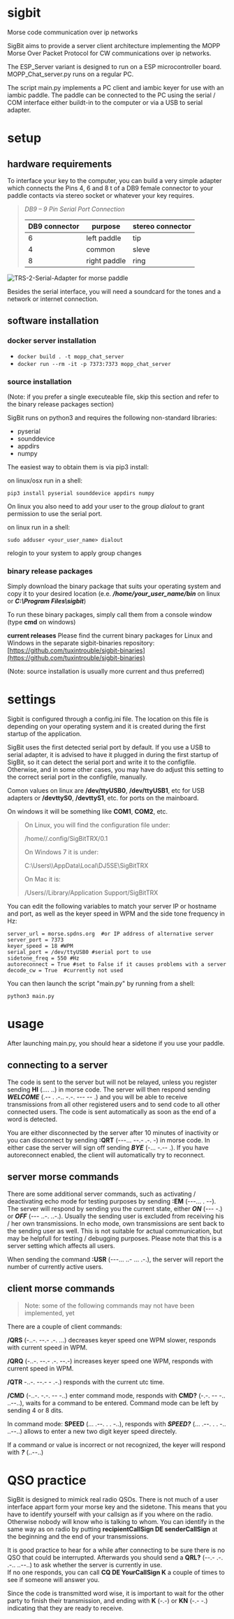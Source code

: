 # sigbit
Morse code communication over ip networks

SigBit aims to provide a server client architecture implementing the MOPP Morse Over Packet Protocol for CW communications over ip networks.

The ESP_Server variant is designed to run on a ESP microcontroller board.
MOPP_Chat_server.py runs on a regular PC.

The script main.py implements a PC client and iambic keyer for use with an iambic paddle. The paddle can be connected to the PC using the serial / COM interface either buildt-in to the computer or via a USB to serial adapter.


# setup

## hardware requirements

To interface your key to the computer, you can build a very simple adapter which connects the Pins 4, 6 and 8 t of a DB9 female connector to your paddle contacts via stereo socket or whatever your key requires.

>*DB9 – 9 Pin Serial Port Connection*
>
>| DB9 connector | purpose      | stereo connector |
>|---------------|--------------|------------------|
>| 6             | left paddle  | tip              |
>| 4             | common       | sleve            |
>| 8             | right paddle | ring             |


![TRS-2-Serial-Adapter for morse paddle](/img/paddle_adapter.png)


Besides the serial interface, you will need a soundcard for the tones and a network or internet connection.

## software installation

### docker server installation
+ `docker build . -t mopp_chat_server`
+ `docker run --rm -it -p 7373:7373 mopp_chat_server`

### source installation

(Note: if you prefer a single executeable file, skip this section and refer to the binary release packages section) 

SigBit runs on python3 and requires the following non-standard libraries:

- pyserial
- sounddevice
- appdirs
- numpy

The easiest way to obtain them is via pip3 install:

on linux/osx run in a shell: 
	
	pip3 install pyserial sounddevice appdirs numpy


On linux you also need to add your user to the group _dialout_ to grant permission to use the serial port.

on linux run in a shell: 

	sudo adduser <your_user_name> dialout

relogin to your system to apply group changes


### binary release packages

Simply download the binary package that suits your operating system and copy it to your desired location (e.e. ***/home/your_user_name/bin*** on linux or ***C:\Program Files\sigbit***)   

To run these binary packages, simply call them from a console window (type **cmd** on windows)

**current releases**
Please find the current binary packages for Linux and Windows in the separate sigbit-binaries repository:
[https://github.com/tuxintrouble/sigbit-binaries](https://github.com/tuxintrouble/sigbit-binaries)

(Note: source installation is usually more current and thus preferred)
    

# settings

Sigbit is configured through a config.ini file. The location on this file is depending on your operating system and it is created during the first startup of the application. 

SigBit uses the first detected serial port by default. If you use a USB to serial adapter, it is advised to have it plugged in during the first startup of SigBit, so it can detect the serial port and write it to the configfile. Otherwise, and in some other cases, you may have do adjust this setting to the correct serial port in the configfile, manually.

Comon values on linux are **/dev/ttyUSB0**, **/dev/ttyUSB1**, etc for USB adapters or **/devttyS0**, **/devttyS1**, etc. for ports on the mainboard.  

On windows it will be something like **COM1**, **COM2**, etc.
 

>
>On Linux, you will find the configuration file under: 
>
>	/home/<username>/.config/SigBitTRX/0.1  
>
>On Windows 7 it is under: 
>
>	C:\\Users\\<username>\\AppData\\Local\\DJ5SE\\SigBitTRX  
>
>On Mac it is:  
>
>	/Users/<username>/Library/Application Support/SigBitTRX  
>
  
You can edit the following variables to match your server IP or hostname and port, as well as the keyer speed in WPM and the side tone frequency in Hz:  

	server_url = morse.spdns.org  #or IP address of alternative server
	server_port = 7373
	keyer_speed = 18 #WPM
	serial_port = /dev/ttyUSB0 #serial port to use
	sidetone_freq = 550 #Hz
	autoreconnect = True #set to False if it causes problems with a server
	decode_cw = True  #currently not used



You can then launch the script "main.py" by running from a shell:
	
	python3 main.py


# usage
After launching main.py, you should hear a sidetone if you use your paddle. 

## connecting to a server

The code is sent to the server but will not be relayed, unless you register sending **HI** (.... ..) in morse code. The server will then respond sending ***WELCOME*** (.-- . .-.. -.-. --- -- .) and you will be able to receive transmissions from all other registered users and to send code to all other connected users. The code is sent automatically as soon as the end of a word is detected.

You are either disconnected by the server after 10 minutes of inactivity or you can disconnect by sending **:QRT** (---... --.- .-. -) in morse code. In either case the server will sign off sending ***BYE*** (-... -.-- .). If you have autoreconnect enabled, the client will automatically try to reconnect.

## server morse commands

There are some additional server commands, such as activating / deactivating echo mode for testing purposes by sending **:EM** (---... . --). The server will respond by sending you the current state, either ***ON*** (--- -.) or ***OFF*** (--- ..-. ..-.). 
Usually the sending user is excluded from receiving his / her own transmissions. In echo mode, own transmissions are sent back to the sending user as well. This is not suitable for actual communication, but may be helpfull for testing / debugging purposes. Please note that this is a server setting which affects all users.

When sending the command **:USR** (---... ..- ... .-.), the server will report the number of currently active users.

## client morse commands

> Note: some of the following commands may not have been implemented, yet

There are a couple of client commands:

**/QRS** (-..-. --.- .-. ...) decreases keyer speed one WPM slower, responds with current speed in WPM.

**/QRQ** (-..-. --.- .-. --.-) increases keyer speed one WPM, responds with current speed in WPM.

**/QTR** -..-. --.- - .-.) responds with the current utc time.

**/CMD** (-..-. -.-. -- -..) enter command mode, responds with **CMD?** (-.-. -- -.. ..--..), waits for a command to be entered. Command mode can be left by sending 4 or 8 dits.

In command mode: **SPEED** (... .--. . . -..), responds with ***SPEED?*** (... .--. . . -.. ..--..) allows to enter a new two digit keyer speed directely.

If a command or value is incorrect or not recognized, the keyer will respond with ***?*** (..--..)

# QSO practice

SigBit is designed to mimick real radio QSOs. There is not much of a user interface appart form your morse key and the sidetone. This means that you have to identify yourself with your callsign as if you where on the radio. Otherwise nobody will know who is talking to whom. You can identify in the same way as on radio by putting **recipientCallSign DE senderCallSign** at the beginning and the end of your transmissions.

It is good practice to hear for a while after connecting to be sure there is no  QSO that could be interrupted. Afterwards you should send a **QRL?** (--.- .-. .-.. ..--..) to ask whether the server is currently in use.  
If no one responds, you can call **CQ DE YourCallSign K** a couple of times to see if someone will answer you.

Since the code is transmitted word wise, it is important to wait for the other party to finish their transmission, and ending with **K** (-.-) or **KN** (-.- -.) indicating that they are ready to receive. 
